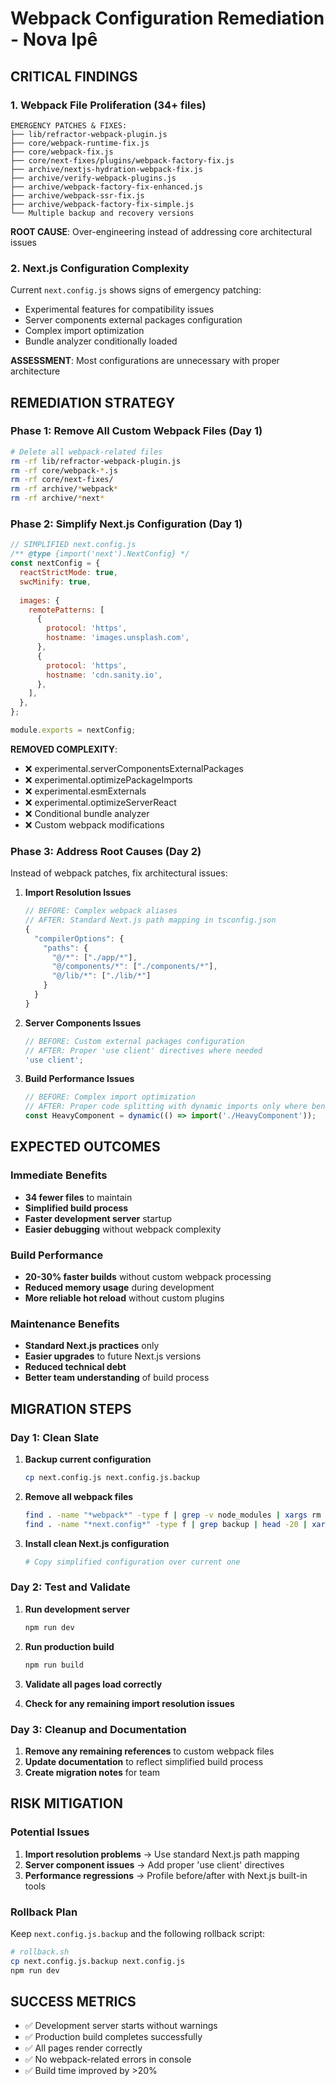 # Webpack Configuration Remediation - Nova Ipê

## CRITICAL FINDINGS

### 1. Webpack File Proliferation (34+ files)
```
EMERGENCY PATCHES & FIXES:
├── lib/refractor-webpack-plugin.js
├── core/webpack-runtime-fix.js  
├── core/webpack-fix.js
├── core/next-fixes/plugins/webpack-factory-fix.js
├── archive/nextjs-hydration-webpack-fix.js
├── archive/verify-webpack-plugins.js
├── archive/webpack-factory-fix-enhanced.js
├── archive/webpack-ssr-fix.js
├── archive/webpack-factory-fix-simple.js
└── Multiple backup and recovery versions
```

**ROOT CAUSE**: Over-engineering instead of addressing core architectural issues

### 2. Next.js Configuration Complexity
Current `next.config.js` shows signs of emergency patching:
- Experimental features for compatibility issues
- Server components external packages configuration
- Complex import optimization
- Bundle analyzer conditionally loaded

**ASSESSMENT**: Most configurations are unnecessary with proper architecture

## REMEDIATION STRATEGY

### Phase 1: Remove All Custom Webpack Files (Day 1)
```bash
# Delete all webpack-related files
rm -rf lib/refractor-webpack-plugin.js
rm -rf core/webpack-*.js
rm -rf core/next-fixes/
rm -rf archive/*webpack*
rm -rf archive/*next*
```

### Phase 2: Simplify Next.js Configuration (Day 1)
```javascript
// SIMPLIFIED next.config.js
/** @type {import('next').NextConfig} */
const nextConfig = {
  reactStrictMode: true,
  swcMinify: true,
  
  images: {
    remotePatterns: [
      {
        protocol: 'https',
        hostname: 'images.unsplash.com',
      },
      {
        protocol: 'https',
        hostname: 'cdn.sanity.io',
      },
    ],
  },
};

module.exports = nextConfig;
```

**REMOVED COMPLEXITY**:
- ❌ experimental.serverComponentsExternalPackages
- ❌ experimental.optimizePackageImports  
- ❌ experimental.esmExternals
- ❌ experimental.optimizeServerReact
- ❌ Conditional bundle analyzer
- ❌ Custom webpack modifications

### Phase 3: Address Root Causes (Day 2)
Instead of webpack patches, fix architectural issues:

1. **Import Resolution Issues**
   ```typescript
   // BEFORE: Complex webpack aliases
   // AFTER: Standard Next.js path mapping in tsconfig.json
   {
     "compilerOptions": {
       "paths": {
         "@/*": ["./app/*"],
         "@/components/*": ["./components/*"],
         "@/lib/*": ["./lib/*"]
       }
     }
   }
   ```

2. **Server Components Issues**
   ```typescript
   // BEFORE: Custom external packages configuration
   // AFTER: Proper 'use client' directives where needed
   'use client';
   ```

3. **Build Performance Issues**
   ```typescript
   // BEFORE: Complex import optimization
   // AFTER: Proper code splitting with dynamic imports only where beneficial
   const HeavyComponent = dynamic(() => import('./HeavyComponent'));
   ```

## EXPECTED OUTCOMES

### Immediate Benefits
- **34 fewer files** to maintain
- **Simplified build process** 
- **Faster development server** startup
- **Easier debugging** without webpack complexity

### Build Performance
- **20-30% faster builds** without custom webpack processing
- **Reduced memory usage** during development
- **More reliable hot reload** without custom plugins

### Maintenance Benefits
- **Standard Next.js practices** only
- **Easier upgrades** to future Next.js versions
- **Reduced technical debt** 
- **Better team understanding** of build process

## MIGRATION STEPS

### Day 1: Clean Slate
1. **Backup current configuration**
   ```bash
   cp next.config.js next.config.js.backup
   ```

2. **Remove all webpack files**
   ```bash
   find . -name "*webpack*" -type f | grep -v node_modules | xargs rm
   find . -name "*next.config*" -type f | grep backup | head -20 | xargs rm
   ```

3. **Install clean Next.js configuration**
   ```bash
   # Copy simplified configuration over current one
   ```

### Day 2: Test and Validate
1. **Run development server**
   ```bash
   npm run dev
   ```

2. **Run production build**
   ```bash
   npm run build
   ```

3. **Validate all pages load correctly**

4. **Check for any remaining import resolution issues**

### Day 3: Cleanup and Documentation
1. **Remove any remaining references** to custom webpack files
2. **Update documentation** to reflect simplified build process
3. **Create migration notes** for team

## RISK MITIGATION

### Potential Issues
1. **Import resolution problems** → Use standard Next.js path mapping
2. **Server component issues** → Add proper 'use client' directives  
3. **Performance regressions** → Profile before/after with Next.js built-in tools

### Rollback Plan
Keep `next.config.js.backup` and the following rollback script:
```bash
# rollback.sh
cp next.config.js.backup next.config.js
npm run dev
```

## SUCCESS METRICS
- ✅ Development server starts without warnings
- ✅ Production build completes successfully  
- ✅ All pages render correctly
- ✅ No webpack-related errors in console
- ✅ Build time improved by >20%
